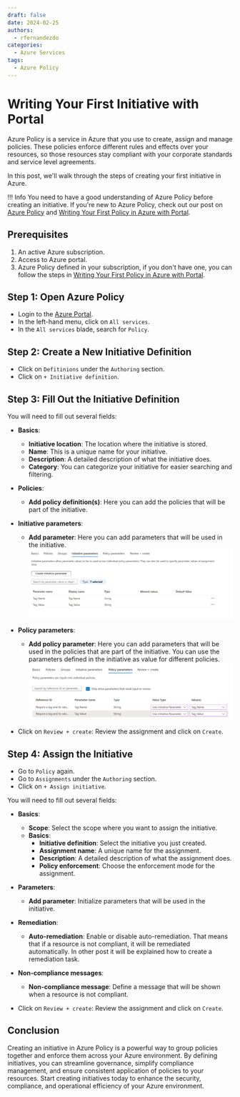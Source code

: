 ```yaml
---
draft: false
date: 2024-02-25
authors:
  - rfernandezdo
categories:
  - Azure Services
tags:
  - Azure Policy
---
```

# Writing Your First Initiative with Portal

Azure Policy is a service in Azure that you use to create, assign and manage policies. These policies enforce different rules and effects over your resources, so those resources stay compliant with your corporate standards and service level agreements.

In this post, we'll walk through the steps of creating your first initiative in Azure.

!!! Info
    You need to have a good understanding of Azure Policy before creating an initiative. If you're new to Azure Policy, check out our post on [Azure Policy] and [Writing Your First Policy in Azure with Portal].

[Azure Policy]: 20240224_Azure_Policy.md
[Writing Your First Policy in Azure with Portal]: 20240226_Azure_Policy_first_policy.md

## Prerequisites

1. An active Azure subscription.
2. Access to Azure portal.
3. Azure Policy defined in your subscription, if you don't have one, you can follow the steps in [Writing Your First Policy in Azure with Portal].

## Step 1: Open Azure Policy

- Login to the [Azure Portal](https://portal.azure.com/).
- In the left-hand menu, click on `All services`.
- In the `All services` blade, search for `Policy`.

## Step 2: Create a New Initiative Definition

- Click on `Defitinions` under the `Authoring` section.
- Click on `+ Initiative definition`.

## Step 3: Fill Out the Initiative Definition

You will need to fill out several fields:

- **Basics**:
  - **Initiative location**: The location where the initiative is stored.
  - **Name**: This is a unique name for your initiative.
  - **Description**: A detailed description of what the initiative does.
  - **Category**: You can categorize your initiative for easier searching and filtering.
- **Policies**:
  - **Add policy definition(s)**: Here you can add the policies that will be part of the initiative.
- **Initiative parameters**:
  - **Add parameter**: Here you can add parameters that will be used in the initiative.
  ![Initiative parameters](image.png)
- **Policy parameters**:
  - **Add policy parameter**: Here you can add parameters that will be used in the policies that are part of the initiative. You can use the parameters defined in the initiative as value for different policies.
  ![Policy parameters](image-1.png)

- Click on `Review + create`: Review the assignment and click on `Create`.

## Step 4: Assign the Initiative

- Go to `Policy` again.
- Go to `Assignments` under the `Authoring` section.
- Click on `+ Assign initiative`.

You will need to fill out several fields:
- **Basics**:
  - **Scope**: Select the scope where you want to assign the initiative.
  - **Basics**: 
    - **Initiative definition**: Select the initiative you just created.
    - **Assignment name**: A unique name for the assignment.
    - **Description**: A detailed description of what the assignment does.
    - **Policy enforcement**: Choose the enforcement mode for the assignment.
- **Parameters**:
  - **Add parameter**: Initialize parameters that will be used in the 
initiative.
- **Remediation**: 
  - **Auto-remediation**: Enable or disable auto-remediation. That means that if a resource is not compliant, it will be remediated automatically. In other post it will be explained how to create a remediation task.
- **Non-compliance messages**:
  - **Non-compliance message**: Define a message that will be shown when a resource is not compliant.

- Click on `Review + create`: Review the assignment and click on `Create`.


## Conclusion

Creating an initiative in Azure Policy is a powerful way to group policies together and enforce them across your Azure environment. By defining initiatives, you can streamline governance, simplify compliance management, and ensure consistent application of policies to your resources. Start creating initiatives today to enhance the security, compliance, and operational efficiency of your Azure environment.







